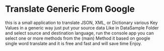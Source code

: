 # Translate Generic From Google

this is a small application to translate JSON, XML, or Dictionary various Key Values in a generic way 
just put your source data Like in DataSample Folder   and  select source and destination language, run the console app
you can select one or more methods from the (main) Method
it based on google single word translate 
and it is free and fast and will save time
Enjoy.
